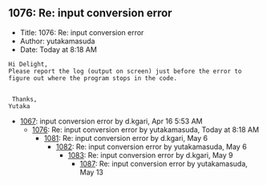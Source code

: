 ## 1076: Re: input conversion error

- Title: 1076: Re: input conversion error
- Author: yutakamasuda
- Date: Today at 8:18 AM
```
Hi Delight,
Please report the log (output on screen) just before the error to figure out where the program stops in the code.


 Thanks,
Yutaka
```

- [1067](1067.md): input conversion error by d.kgari, Apr 16 5:53 AM
    - [1076](1076.md): Re: input conversion error by yutakamasuda, Today at 8:18 AM
        - [1081](1081.md): Re: input conversion error by d.kgari, May 6
            - [1082](1082.md): Re: input conversion error by yutakamasuda, May 6
                - [1083](1083.md): Re: input conversion error by d.kgari, May 9
                    - [1087](1087.md): Re: input conversion error by yutakamasuda, May 13
